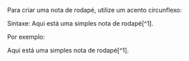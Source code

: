Para criar uma nota de rodapé, utilize um acento circunflexo:

Sintaxe: Aqui está uma simples nota de rodapé\[\^1\].

Por exemplo:   


Aqui está uma simples nota de rodapé[^1].